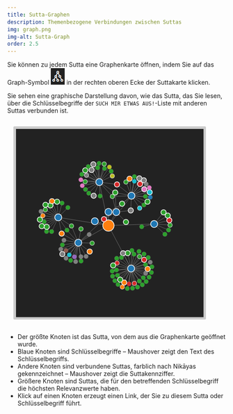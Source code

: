 ```yaml
---
title: Sutta-Graphen
description: Themenbezogene Verbindungen zwischen Suttas
img: graph.png
img-alt: Sutta-Graph
order: 2.5
---
```


Sie können zu jedem Sutta eine Graphenkarte öffnen, indem Sie auf das Graph-Symbol <img src="img/graphicon.png" alt="graph icon"> in der rechten oberen Ecke der Suttakarte klicken.

Sie sehen eine graphische Darstellung davon, wie das Sutta, das Sie lesen, über die Schlüsselbegriffe der `SUCH MIR ETWAS AUS!`-Liste mit anderen Suttas verbunden ist.

<style>
.my-img {
  margin: 1.0em;
  padding: 0.4em; 
  border-radius: 0.2em; 
  background: #cccccc;"
}
</style>
<img src="img/mn44-de.png" alt="Graph zu MN 44" class="my-img">

- Der größte Knoten ist das Sutta, von dem aus die Graphenkarte geöffnet wurde. 
- Blaue Knoten sind Schlüsselbegriffe – Maushover zeigt den Text des Schlüsselbegriffs. 
- Andere Knoten sind verbundene Suttas, farblich nach Nikāyas gekennzeichnet – Maushover zeigt die Suttakennziffer. 
- Größere Knoten sind Suttas, die für den betreffenden Schlüsselbegriff die höchsten Relevanzwerte haben. 
- Klick auf einen Knoten erzeugt einen Link, der Sie zu diesem Sutta oder Schlüsselbegriff führt. 
